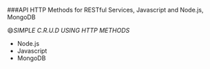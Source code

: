 ###API HTTP Methods for RESTful Services, Javascript and Node.js, MongoDB


:smile:*SIMPLE C.R.U.D USING HTTP METHODS*

- Node.js
- Javascript
- MongoDB
